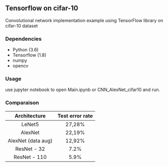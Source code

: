 ## Tensorflow on cifar-10

Convolutional network implementation example using TensorFlow library on cifar-10 dataset 

### Dependencies
* Python (3.6)
* Tensorflow (1.8)
* numpy 
* opencv


### Usage
use jupyter notebook to open Main.ipynb or CNN_AlexNet_cifar10 and run.


### Comparaison 

| Architecture        | Test error rate |
| :---------------:   | :--------------:|
| LeNet5              | 27,28%          |
| AlexNet             | 22,19%          |
| AlexNet (data aug)  | 12,92%          |
| ResNet - 32         | 7.2%            |
| ResNet - 110        | 5.9%            |
